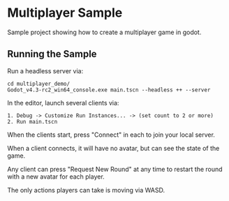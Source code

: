 
# Multiplayer Sample


Sample project showing how to create a multiplayer game in godot.

## Running the Sample

Run a headless server via:
	
```
cd multiplayer_demo/
Godot_v4.3-rc2_win64_console.exe main.tscn --headless ++ --server
```

In the editor, launch several clients via:
	
```
1. Debug -> Customize Run Instances... -> (set count to 2 or more)
2. Run main.tscn
```

When the clients start, press "Connect" in each to join your local server.

When a client connects, it will have no avatar, but can see the state of the game.

Any client can press "Request New Round" at any time to restart the round with a new avatar for each player.

The only actions players can take is moving via WASD.
